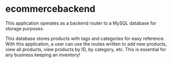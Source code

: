 # ecommercebackend

This application operates as a backend router to a MySQL database for storage purposes.

This database stores products with tags and categories for easy reference. With this application, a user can use the routes written to add new products, view all products, view products by ID, by category, etc. This is essential for any business keeping an inventory!